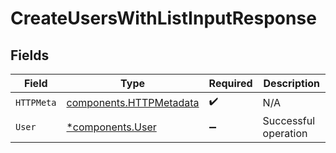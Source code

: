# CreateUsersWithListInputResponse


## Fields

| Field                                                              | Type                                                               | Required                                                           | Description                                                        |
| ------------------------------------------------------------------ | ------------------------------------------------------------------ | ------------------------------------------------------------------ | ------------------------------------------------------------------ |
| `HTTPMeta`                                                         | [components.HTTPMetadata](../../models/components/httpmetadata.md) | :heavy_check_mark:                                                 | N/A                                                                |
| `User`                                                             | [*components.User](../../models/components/user.md)                | :heavy_minus_sign:                                                 | Successful operation                                               |